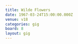 ```yaml
---
title: Wilde Flowers
date: 1967-03-24T15:00:00.000Z
venue: v18
categories: gig
board: 8
layout: gig
---
```

